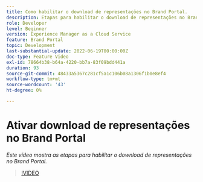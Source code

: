 ```yaml
---
title: Como habilitar o download de representações no Brand Portal.
description: Etapas para habilitar o download de representações no Brand Portal
role: Developer
level: Beginner
version: Experience Manager as a Cloud Service
feature: Brand Portal
topic: Development
last-substantial-update: 2022-06-19T00:00:00Z
doc-type: Feature Video
exl-id: 78664b38-b64a-4220-bb7a-83f09bdd441a
duration: 93
source-git-commit: 48433a5367c281cf5a1c106b08a1306f1b0e8ef4
workflow-type: tm+mt
source-wordcount: '43'
ht-degree: 0%

---
```


# Ativar download de representações no Brand Portal

*Este vídeo mostra as etapas para habilitar o download de representações no Brand Portal.*

>[!VIDEO](https://video.tv.adobe.com/v/335449?quality=12&learn=on)
